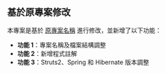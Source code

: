 ## 基於原專案修改  
本專案是基於 [原專案名稱](https://github.com/liangwenrong/struts2-spring-hibernate.git) 進行修改，並新增了以下功能：  

- **功能 1**：專案名稱及檔案結構調整  
- **功能 2**：新增程式註解  
- **功能 3**：Struts2、Spring 和 Hibernate 版本調整
